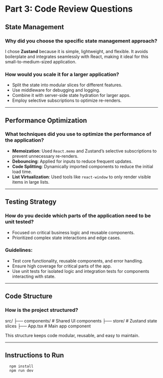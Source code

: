 # Part 3: Code Review Questions

## State Management

### Why did you choose the specific state management approach?

I chose **Zustand** because it is simple, lightweight, and flexible. It avoids boilerplate and integrates seamlessly with React, making it ideal for this small-to-medium-sized application.

### How would you scale it for a larger application?

- Split the state into modular slices for different features.
- Use middleware for debugging and logging.
- Combine it with server-side state hydration for larger apps.
- Employ selective subscriptions to optimize re-renders.

---

## Performance Optimization

### What techniques did you use to optimize the performance of the application?

- **Memoization**: Used `React.memo` and Zustand’s selective subscriptions to prevent unnecessary re-renders.
- **Debouncing**: Applied for inputs to reduce frequent updates.
- **Code Splitting**: Dynamically imported components to reduce the initial load time.
- **List Virtualization**: Used tools like `react-window` to only render visible items in large lists.

---

## Testing Strategy

### How do you decide which parts of the application need to be unit tested?

- Focused on critical business logic and reusable components.
- Prioritized complex state interactions and edge cases.

### Guidelines:

- Test core functionality, reusable components, and error handling.
- Ensure high coverage for critical parts of the app.
- Use unit tests for isolated logic and integration tests for components interacting with state.

---

## Code Structure

### How is the project structured?

src/
├── components/ # Shared UI components
├── store/ # Zustand state slices
├── App.tsx # Main app component

This structure keeps code modular, reusable, and easy to maintain.

---

## Instructions to Run

```
  npm install
  npm run dev
```
